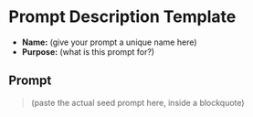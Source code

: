 # Prompt Description Template

- **Name:** (give your prompt a unique name here)
- **Purpose:** (what is this prompt for?)

## Prompt

> (paste the actual seed prompt here, inside a blockquote)
